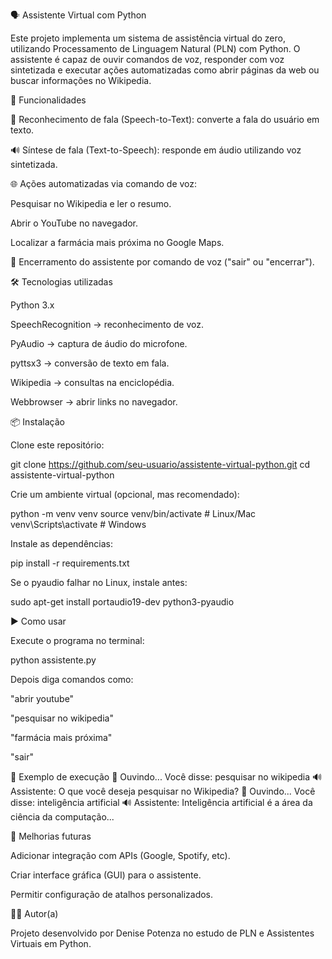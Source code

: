 🗣️ Assistente Virtual com Python

Este projeto implementa um sistema de assistência virtual do zero, utilizando Processamento de Linguagem Natural (PLN) com Python.
O assistente é capaz de ouvir comandos de voz, responder com voz sintetizada e executar ações automatizadas como abrir páginas da web ou buscar informações no Wikipedia.

🚀 Funcionalidades

🎤 Reconhecimento de fala (Speech-to-Text): converte a fala do usuário em texto.

🔊 Síntese de fala (Text-to-Speech): responde em áudio utilizando voz sintetizada.

🌐 Ações automatizadas via comando de voz:

Pesquisar no Wikipedia e ler o resumo.

Abrir o YouTube no navegador.

Localizar a farmácia mais próxima no Google Maps.

🛑 Encerramento do assistente por comando de voz ("sair" ou "encerrar").

🛠️ Tecnologias utilizadas

Python 3.x

SpeechRecognition
 → reconhecimento de voz.

PyAudio
 → captura de áudio do microfone.

pyttsx3
 → conversão de texto em fala.

Wikipedia
 → consultas na enciclopédia.

Webbrowser
 → abrir links no navegador.

📦 Instalação

Clone este repositório:

git clone https://github.com/seu-usuario/assistente-virtual-python.git
cd assistente-virtual-python


Crie um ambiente virtual (opcional, mas recomendado):

python -m venv venv
source venv/bin/activate   # Linux/Mac
venv\Scripts\activate      # Windows


Instale as dependências:

pip install -r requirements.txt


Se o pyaudio falhar no Linux, instale antes:

sudo apt-get install portaudio19-dev python3-pyaudio

▶️ Como usar

Execute o programa no terminal:

python assistente.py


Depois diga comandos como:

"abrir youtube"

"pesquisar no wikipedia"

"farmácia mais próxima"

"sair"

📄 Exemplo de execução
🎤 Ouvindo...
Você disse: pesquisar no wikipedia
🔊 Assistente: O que você deseja pesquisar no Wikipedia?
🎤 Ouvindo...
Você disse: inteligência artificial
🔊 Assistente: Inteligência artificial é a área da ciência da computação...

📌 Melhorias futuras

Adicionar integração com APIs (Google, Spotify, etc).

Criar interface gráfica (GUI) para o assistente.

Permitir configuração de atalhos personalizados.

👩‍💻 Autor(a)

Projeto desenvolvido por Denise Potenza no estudo de PLN e Assistentes Virtuais em Python.